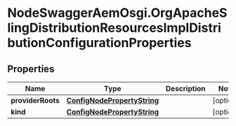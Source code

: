 # NodeSwaggerAemOsgi.OrgApacheSlingDistributionResourcesImplDistributionConfigurationProperties

## Properties
Name | Type | Description | Notes
------------ | ------------- | ------------- | -------------
**providerRoots** | [**ConfigNodePropertyString**](ConfigNodePropertyString.md) |  | [optional] 
**kind** | [**ConfigNodePropertyString**](ConfigNodePropertyString.md) |  | [optional] 


